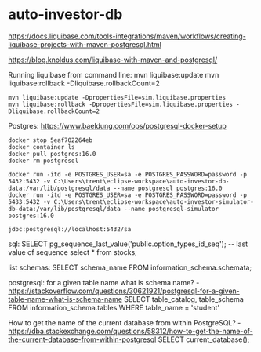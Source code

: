 # auto-investor-db

https://docs.liquibase.com/tools-integrations/maven/workflows/creating-liquibase-projects-with-maven-postgresql.html

https://blog.knoldus.com/liquibase-with-maven-and-postgresql/

Running liquibase from command line:
	mvn liquibase:update
	mvn liquibase:rollback -Dliquibase.rollbackCount=2

	mvn liquibase:update -DpropertiesFile=sim.liquibase.properties
	mvn liquibase:rollback -DpropertiesFile=sim.liquibase.properties -Dliquibase.rollbackCount=2
	
Postgres:
	https://www.baeldung.com/ops/postgresql-docker-setup
	
	docker stop 5eaf702264eb
	docker container ls
	docker pull postgres:16.0
	docker rm postgresql
	
	docker run -itd -e POSTGRES_USER=sa -e POSTGRES_PASSWORD=password -p 5432:5432 -v C:\Users\trent\eclipse-workspace\auto-investor-db-data:/var/lib/postgresql/data --name postgresql postgres:16.0
	docker run -itd -e POSTGRES_USER=sa -e POSTGRES_PASSWORD=password -p 5433:5432 -v C:\Users\trent\eclipse-workspace\auto-investor-simulator-db-data:/var/lib/postgresql/data --name postgresql-simulator postgres:16.0
	
	jdbc:postgresql://localhost:5432/sa
	


sql:
	SELECT pg_sequence_last_value('public.option_types_id_seq'); -- last value of sequence
	select * from stocks;	
	
list schemas:
	SELECT schema_name
	FROM information_schema.schemata;
	
postgresql: for a given table name what is schema name? - https://stackoverflow.com/questions/30621921/postgresql-for-a-given-table-name-what-is-schema-name
	SELECT table_catalog, table_schema 
	FROM   information_schema.tables 
	WHERE  table_name = 'student'
	
How to get the name of the current database from within PostgreSQL? - https://dba.stackexchange.com/questions/58312/how-to-get-the-name-of-the-current-database-from-within-postgresql
	SELECT current_database();
	